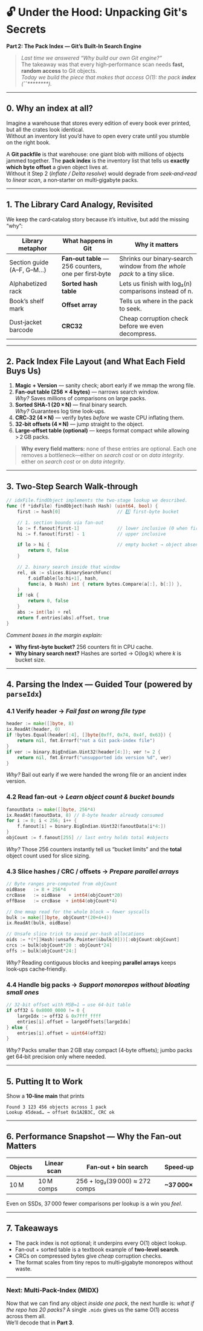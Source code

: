 # 🔓 Under the Hood: Unpacking Git's Secrets

**Part 2: The Pack Index — Git’s Built‑In Search Engine**

> *Last time we answered “Why build our own Git engine?”*\
> The takeaway was that every high‑performance scan needs **fast, random access** to Git objects.\
> *Today we build the piece that makes that access O(1): the pack ****index**** (**``**\*\*\*\*\*\*\*\*).*

---

## 0. Why an index at all?

Imagine a warehouse that stores every edition of every book ever printed, but all the crates look identical.\
Without an inventory list you’d have to open every crate until you stumble on the right book.

A **Git packfile** is that warehouse: one giant blob with millions of objects jammed together. The **pack index** is the inventory list that tells us **exactly which byte offset** a given object lives at.\
Without it Step 2 (*Inflate / Delta resolve*) would degrade from *seek‑and‑read* to *linear scan*, a non‑starter on multi‑gigabyte packs.

---

## 1. The Library Card Analogy, Revisited

We keep the card‑catalog story because it’s intuitive, but add the missing “why”:

| Library metaphor          | What happens in Git                                  | Why it matters                                                          |
| ------------------------- | ---------------------------------------------------- | ----------------------------------------------------------------------- |
| Section guide (A–F, G–M…) | **Fan‑out table** — 256 counters, one per first‑byte | Shrinks our binary‑search window from *the whole pack* to a tiny slice. |
| Alphabetized rack         | **Sorted hash table**                                | Lets us finish with log₂(n) comparisons instead of n.                   |
| Book’s shelf mark         | **Offset array**                                     | Tells us where in the pack to seek.                                     |
| Dust‑jacket barcode       | **CRC32**                                            | Cheap corruption check before we even decompress.                       |

---

## 2. Pack Index File Layout (and What Each Field Buys Us)

1. **Magic + Version** — sanity check; abort early if we mmap the wrong file.
2. **Fan‑out table (256 × 4 bytes)** — narrows search window.\
   *Why?* Saves millions of comparisons on large packs.
3. **Sorted SHA‑1 (20 × N)** — final binary search.\
   *Why?* Guarantees log time look‑ups.
4. **CRC‑32 (4 × N)** — verify bytes *before* we waste CPU inflating them.
5. **32‑bit offsets (4 × N)** — jump straight to the object.
6. **Large‑offset table (optional)** — keeps format compact while allowing > 2 GB packs.

> **Why every field matters:** none of these entries are optional. Each one removes a bottleneck—either on *search cost* or on *data integrity*.  either on *search cost* or on *data integrity*.

---

## 3. Two‑Step Search Walk‑through



```go
// idxFile.findObject implements the two‑stage lookup we described.
func (f *idxFile) findObject(hash Hash) (uint64, bool) {
    first := hash[0]                     // 1️⃣ first‑byte bucket

    // 1. section bounds via fan‑out
    lo := f.fanout[first-1]              // lower inclusive (0 when first==0)
    hi := f.fanout[first] - 1            // upper inclusive

    if lo > hi {                         // empty bucket → object absent
        return 0, false
    }

    // 2. binary search inside that window
    rel, ok := slices.BinarySearchFunc(
        f.oidTable[lo:hi+1], hash,
        func(a, b Hash) int { return bytes.Compare(a[:], b[:]) },
    )
    if !ok {
        return 0, false
    }
    abs := int(lo) + rel
    return f.entries[abs].offset, true
}
```

*Comment boxes in the margin explain:*

- **Why first‑byte bucket?** 256 counters fit in CPU cache.
- **Why binary search next?** Hashes are sorted -> O(log k) where *k* is bucket size.

---

## 4. Parsing the Index — Guided Tour (powered by `parseIdx`)



### 4.1 Verify header → *Fail fast on wrong file type*

```go
header := make([]byte, 8)
ix.ReadAt(header, 0)
if !bytes.Equal(header[:4], []byte{0xff, 0x74, 0x4f, 0x63}) {
    return nil, fmt.Errorf("not a Git pack‑index file")
}
if ver := binary.BigEndian.Uint32(header[4:]); ver != 2 {
    return nil, fmt.Errorf("unsupported idx version %d", ver)
}
```

*Why?* Bail out early if we were handed the wrong file or an ancient index version.

### 4.2 Read fan‑out → *Learn object count & bucket bounds*

```go
fanoutData := make([]byte, 256*4)
ix.ReadAt(fanoutData, 8) // 8‑byte header already consumed
for i := 0; i < 256; i++ {
    f.fanout[i] = binary.BigEndian.Uint32(fanoutData[i*4:])
}
objCount := f.fanout[255] // last entry holds total #objects
```

*Why?* Those 256 counters instantly tell us “bucket limits” and the **total** object count used for slice sizing.

### 4.3 Slice hashes / CRC / offsets → *Prepare parallel arrays*

```go
// Byte ranges pre‑computed from objCount
oidBase   := 8 + 256*4
crcBase   := oidBase   + int64(objCount*20)
offBase   := crcBase  + int64(objCount*4)

// One mmap read for the whole block → fewer syscalls
bulk := make([]byte, objCount*(20+4+4))
ix.ReadAt(bulk, oidBase)

// Unsafe slice trick to avoid per‑hash allocations
oids := *(*[]Hash)(unsafe.Pointer(&bulk[0]))[:objCount:objCount]
crcs := bulk[objCount*20 : objCount*24]
offs := bulk[objCount*24:]
```

*Why?* Reading contiguous blocks and keeping **parallel arrays** keeps look‑ups cache‑friendly.

### 4.4 Handle big packs → *Support monorepos without bloating small ones*

```go
// 32‑bit offset with MSB=1 → use 64‑bit table
if off32 & 0x8000_0000 != 0 {
    largeIdx := off32 & 0x7fff_ffff
    entries[i].offset = largeOffsets[largeIdx]
} else {
    entries[i].offset = uint64(off32)
}
```

*Why?* Packs smaller than 2 GB stay compact (4‑byte offsets); jumbo packs get 64‑bit precision only where needed.

---

## 5. Putting It to Work

Show a **10‑line main** that prints

```
Found 3 123 456 objects across 1 pack
Lookup 45dead… → offset 0x1A2B3C, CRC ok
```



---

## 6. Performance Snapshot — Why the Fan‑out Matters

| Objects | Linear scan | Fan‑out + bin search           | Speed‑up      |
| ------- | ----------- | ------------------------------ | ------------- |
| 10 M    | 10 M comps  | 256 + log₂(39 000) ≈ 272 comps | **\~37 000×** |

Even on SSDs, 37 000 fewer comparisons per lookup is a win you *feel*.

---

## 7. Takeaways

- The pack index is not optional; it underpins every O(1) object lookup.
- Fan‑out + sorted table is a textbook example of **two‑level search**.
- CRCs on compressed bytes give *cheap* corruption checks.
- The format scales from tiny repos to multi‑gigabyte monorepos without waste.

---

### Next: Multi‑Pack‑Index (MIDX)

Now that we can find any object *inside one pack*, the next hurdle is: *what if the repo has 20 packs?* A single `.midx` gives us the same O(1) access across them all.\
We’ll decode that in **Part 3**.


